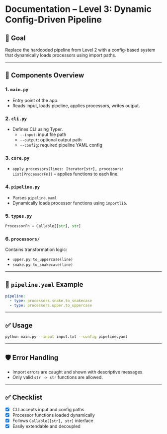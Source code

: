 # Documentation – Level 3: Dynamic Config-Driven Pipeline

## 🎯 Goal

Replace the hardcoded pipeline from Level 2 with a config-based system that dynamically loads processors using import paths.

---

## 🧩 Components Overview

### 1. `main.py`
- Entry point of the app.
- Reads input, loads pipeline, applies processors, writes output.

### 2. `cli.py`
- Defines CLI using Typer.
  - `--input`: input file path
  - `--output`: optional output path
  - `--config`: required pipeline YAML config

### 3. `core.py`
- `apply_processors(lines: Iterator[str], processors: List[ProcessorFn])` – applies functions to each line.

### 4. `pipeline.py`
- Parses `pipeline.yaml`
- Dynamically loads processor functions using `importlib`.

### 5. `types.py`
```python
ProcessorFn = Callable[[str], str]
```

### 6. `processors/`
Contains transformation logic:
- `upper.py`: `to_uppercase(line)`
- `snake.py`: `to_snakecase(line)`

---

## 📂 `pipeline.yaml` Example

```yaml
pipeline:
  - type: processors.snake.to_snakecase
  - type: processors.upper.to_uppercase
```

---

## ✅ Usage

```bash
python main.py --input input.txt --config pipeline.yaml
```

---

## 🛡️ Error Handling

- Import errors are caught and shown with descriptive messages.
- Only valid `str -> str` functions are allowed.

---

## ✅ Checklist

- [x] CLI accepts input and config paths
- [x] Processor functions loaded dynamically
- [x] Follows `Callable[[str], str]` interface
- [x] Easily extendable and decoupled
